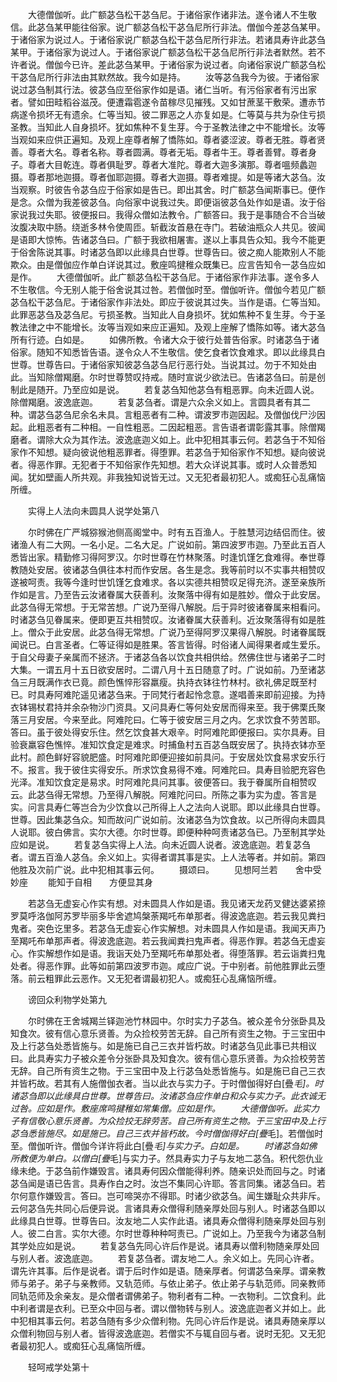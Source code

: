 <!-- { "loadSidebar": true } -->
　　大德僧伽听。此广额苾刍松干苾刍尼。于诸俗家作诸非法。遂令诸人不生敬信。此苾刍某甲能往俗家。说广额苾刍松干苾刍尼所行非法。僧伽今差苾刍某甲。于诸俗家为说过人。于诸俗家说广额苾刍松干苾刍尼所行非法。若诸具寿许此苾刍某甲。于诸俗家为说过人。于诸俗家说广额苾刍松干苾刍尼所行非法者默然。若不许者说。僧伽今已许。差此苾刍某甲。于诸俗家为说过者。向诸俗家说广额苾刍松干苾刍尼所行非法由其默然故。我今如是持。
　　汝等苾刍我今为彼。于诸俗家说过苾刍制其行法。彼苾刍应至俗家作如是语。诸仁当听。有污俗家者有污出家者。譬如田畦稻谷滋茂。便遭霜雹遂令苗稼尽见摧残。又如甘蔗茎干敷荣。遭赤节病遂令损坏无有遗余。仁等当知。彼二罪恶之人亦复如是。仁等莫与共为杂住亏损圣教。当知此人自身损坏。犹如焦种不复生芽。今于圣教法律之中不能增长。汝等当观如来应供正遍知。及观上座尊者解了憍陈如。尊者婆涩波。尊者无胜。尊者贤善。尊者大名。尊者名称。尊者圆满。尊者无垢。尊者牛王。尊者善臂。尊者身子。尊者大目乾连。尊者俱耻罗。尊者大准陀。尊者大迦多演那。尊者嗢频蠡迦摄。尊者那地迦摄。尊者伽耶迦摄。尊者大迦摄。尊者难提。如是等诸大苾刍。汝当观察。时彼告令苾刍应于俗家如是告已。即出其舍。时广额苾刍闻斯事已。便作是念。众僧为我差彼苾刍。向俗家中说我过失。即便诣彼苾刍处作如是语。汝于俗家说我过失耶。彼便报曰。我得众僧如法教令。广额答曰。我于是事随合不合当破汝腹决取中肠。绕逝多林令使周匝。斩截汝首悬在寺门。若破油瓶众人共见。彼闻是语即大惊怖。告诸苾刍曰。广额于我欲相屠害。遂以上事具告众知。我今不能更于俗舍陈说其事。时诸苾刍即以此缘具白世尊。世尊告曰。彼之痴人能欺别人不能欺众。由是僧伽应作单白详说其过。敷座鸣揵稚众既集已。应言告知令一苾刍应如是作。
　　大德僧伽听。此广额苾刍松干苾刍尼。于诸俗家作非法事。遂令多人不生敬信。今无别人能于俗舍说其过咎。若僧伽时至。僧伽听许。僧伽今若见广额苾刍松干苾刍尼。于诸俗家作非法处。即应于彼说其过失。当作是语。仁等当知。此罪恶苾刍及苾刍尼。亏损圣教。当知此人自身损坏。犹如焦种不复生芽。今于圣教法律之中不能增长。汝等当观如来应正遍知。及观上座解了憍陈如等。诸大苾刍所有行迹。白如是。
　　如佛所教。令诸大众于彼行处普告俗家。时诸苾刍于诸俗家。随知不知悉皆告语。遂令众人不生敬信。使乞食者饮食难求。即以此缘具白世尊。世尊告曰。于诸俗家知彼苾刍苾刍尼行恶行处。当说其过。勿于不知处由此。当知除僧羯磨。尔时世尊赞叹持戒。随时宣说少欲法已。告诸苾刍曰。前是创制此是随开。乃至应如是说。
　　若复苾刍知他苾刍有粗恶罪。向未近圆人说。除僧羯磨。波逸底迦。
　　若复苾刍者。谓是六众余义如上。言圆具者有其二种。谓苾刍苾刍尼余名未具。言粗恶者有二种。谓波罗市迦因起。及僧伽伐尸沙因起。此粗恶者有二种相。一自性粗恶。二因起粗恶。言告语者谓彰露其事。除僧羯磨者。谓除大众为其作法。波逸底迦义如上。此中犯相其事云何。若苾刍于不知俗家作不知想。疑向彼说他粗恶罪者。得堕罪。若苾刍于知俗家作不知想。疑向彼说者。得恶作罪。无犯者于不知俗家作先知想。若大众详说其事。或时人众普悉知闻。犹如壁画人所共观。非我独知说皆无过。又无犯者最初犯人。或痴狂心乱痛恼所缠。

　　实得上人法向未圆具人说学处第八

　　尔时佛在广严城猕猴池侧高阁堂中。时有五百渔人。于胜慧河边结侣而住。彼诸渔人有二大网。一名小足。二名大足。广说如前。第四波罗市迦。乃至此五百人悉皆出家。精勤修习得阿罗汉。尔时世尊在竹林聚落。时逢饥馑乞食难得。奉世尊教随处安居。彼诸苾刍俱往本村而作安居。各生是念。我等前时以不实事共相赞叹遂被呵责。我等今逢时世饥馑乞食难求。各以实德共相赞叹足得充济。遂至亲族所作如是言。乃至告云汝诸眷属大获善利。汝聚落中得有如是胜妙。僧众于此安居。此苾刍得无常想。于无常苦想。广说乃至得八解脱。后于异时彼诸眷属来相看问。时诸苾刍见眷属来。便即更互共相赞叹。汝诸眷属大获善利。近汝聚落得有如是胜上。僧众于此安居。此苾刍得无常想。广说乃至得阿罗汉果得八解脱。时诸眷属既闻说已。白言圣者。仁等证得如是胜果。答言皆得。时俗诸人闻得果者咸生爱乐。于自父母妻子亲属而不拯济。于诸苾刍各以饮食共相供给。然佛住世与诸弟子二时大集。一谓五月十五日欲安居时。二谓八月十五日随意了时。广说如前。乃至诸苾刍三月既满作衣已竟。颜色憔悴形容羸瘦。执持衣钵往竹林村。欲礼佛足既至村已。时具寿阿难陀遥见诸苾刍来。于同梵行者起怜念意。遂唱善来即前迎接。为持衣钵锡杖君持并余杂物沙门资具。又问具寿仁等何处安居而得来至。我于佛栗氏聚落三月安居。今来至此。阿难陀曰。仁等于彼安居三月之内。乞求饮食不劳苦耶。答曰。虽于彼处得安乐住。然乞饮食甚大艰辛。时阿难陀即便报曰。实尔具寿。目验衰羸容色憔悴。准知饮食定是难求。时捕鱼村五百苾刍既安居了。执持衣钵亦至此村。颜色鲜好容貌肥盛。时阿难陀即便迎接如前具问。于安居处饮食易求安乐行不。报言。我于彼住实得安乐。所求饮食易得不难。阿难陀曰。具寿目验肥充容色光泽。准知饮食定是易求。时阿难陀具问其事。彼便答曰。我于眷属所自相赞叹云。此苾刍得无常想。乃至得八解脱。阿难陀问曰。所陈之事为实为虚。答言是实。问言具寿仁等岂合为少饮食以己所得上人之法向人说耶。即以此缘具白世尊。世尊。因此集苾刍众。知而故问广说如前。汝诸苾刍为饮食故。以己所得向未圆具人说耶。彼白佛言。实尔大德。尔时世尊。即便种种呵责诸苾刍已。乃至制其学处应如是说。
　　若复苾刍实得上人法。向未近圆人说者。波逸底迦。若复苾刍者。谓五百渔人苾刍。余义如上。实得者谓其事是实。上人法等者。并如前。第四他胜及次前广说。此中犯相其事云何。
　　摄颂曰。
　　见想阿兰若　　舍中受妙座
　　能知于自相　　方便显其身

　　若苾刍无虚妄心作实有想。对未圆具人作如是语。我见诸天龙药叉健达婆紧捺罗莫呼洛伽阿苏罗毕丽多毕舍遮鸠槃荼羯吒布单那者。得波逸底迦。若云我见粪扫鬼者。突色讫里多。若苾刍无虚妄心作实解想。对未圆具人作如是语。我闻天声乃至羯吒布单那声者。得波逸底迦。若云我闻粪扫鬼声者。得恶作罪。若苾刍无虚妄心。作实解想作如是语。我诣天处乃至羯吒布单那处者。得堕落罪。若云诣粪扫鬼处者。得恶作罪。此等如前第四波罗市迦。咸应广说。于中别者。前他胜罪此云堕落。前云粗罪此云恶作。又无犯者谓最初犯人。或痴狂心乱痛恼所缠。

　　谤回众利物学处第九

　　尔时佛在王舍城羯兰铎迦池竹林园中。尔时实力子苾刍。被众差令分张卧具及知食次。彼有信心意乐贤善。为众捡校劳苦无辞。自己所有资生之物。于三宝田中及上行苾刍处悉皆施与。如是施已自己三衣并皆朽故。时诸苾刍见此事已共相议曰。此具寿实力子被众差令分张卧具及知食次。彼有信心意乐贤善。为众捡校劳苦无辞。自己所有资生之物。于三宝田中及上行苾刍处悉皆施与。如是施已自己三衣并皆朽故。若其有人施僧伽衣者。当以此衣与实力子。于时僧伽得好白[疊*毛]。时诸苾刍即以此缘具白世尊。世尊告曰。汝诸苾刍应作单白和众与实力子。此衣诚无过咎。应如是作。敷座席鸣揵稚如常集僧。应如是作。
　　大德僧伽听。此实力子有信敬心意乐贤善。为众捡挍无辞劳苦。自己所有资生之物。于三宝田中及上行苾刍悉皆施尽。如是施已。自己三衣并皆朽故。今时僧伽得好白[疊*毛]。若僧伽时至。僧伽听许。僧伽今详许将此白[疊*毛]与实力子。白如是。
　　时诸苾刍如佛所教便为单白。以僧白[疊*毛]与实力子。然具寿实力子与友地二苾刍。积代怨仇业缘未绝。于苾刍前作嫌毁言。诸具寿何因众僧能得利养。随亲识处而回与之。时诸苾刍闻是语已告言。具寿作白之时。汝岂不集同心许耶。答言同集。诸苾刍曰。若尔何意作嫌毁言。答曰。岂可啼哭亦不得耶。时诸少欲苾刍。闻生嫌耻众共非斥。云何苾刍先共同心后便异说。言诸具寿众僧得利随亲厚处回与别人。时诸苾刍即以此缘具白世尊。世尊告曰。汝友地二人实作此语。诸具寿众僧得利随亲厚处回与别人。彼二白言。实尔大德。尔时世尊种种呵责已。广说如上。乃至我今为诸苾刍制其学处应如是说。
　　若复苾刍先同心许后作是说。诸具寿以僧利物随亲厚处回与别人者。波逸底迦。
　　若复苾刍者。谓友地二人。余义如上。先同心许者。谓先许其事。后作是说者。谓于后时作如是语。随亲厚者。何谓苾刍亲厚。谓亲教师与弟子。弟子与亲教师。又轨范师。与依止弟子。依止弟子与轨范师。同亲教师同轨范师及余亲友。是众僧者谓佛弟子。物利者有二种。一衣物利。二饮食利。此中利者谓是衣利。已至众中回与者。谓以僧物转与别人。波逸底迦者义并如上。此中犯相其事云何。若苾刍随有多少众僧利物。先同心许后作是说。诸具寿随亲厚以众僧利物回与别人者。皆得波逸底迦。若僧实不与辄自回与者。说时无犯。又无犯者最初犯人。或痴狂心乱痛恼所缠。

　　轻呵戒学处第十

